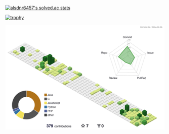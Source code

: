 [![alsdnr6457's solved.ac stats](https://github-readme-solvedac.hyp3rflow.vercel.app/api/?handle=alsdnr6457)](https://www.acmicpc.net/user/alsdnr6457)	

[![trophy](https://github-profile-trophy.vercel.app/?username=MinWook6457&theme=flat&column=7)](https://github.com/MinWook6457/)

![](./profile-3d-contrib/profile-green-animate.svg)



